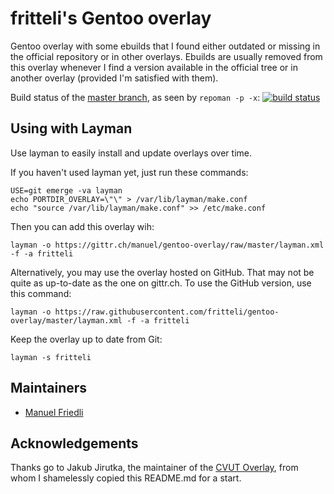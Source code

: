 fritteli's Gentoo overlay
=========================

Gentoo overlay with some ebuilds that I found either outdated or missing in the official repository or in other overlays. Ebuilds are usually removed from this overlay whenever I find a version available in the official tree or in another overlay (provided I'm satisfied with them).

Build status of the [master branch](https://gittr.ch/manuel/gentoo-overlay/tree/master), as seen by `repoman -p -x`: [![build status](https://gittr.ch/ci/projects/9/status.png?ref=master)](https://gittr.ch/ci/projects/9?ref=master)

Using with Layman
-----------------

Use layman to easily install and update overlays over time.

If you haven't used layman yet, just run these commands:

	USE=git emerge -va layman
	echo PORTDIR_OVERLAY=\"\" > /var/lib/layman/make.conf
	echo "source /var/lib/layman/make.conf" >> /etc/make.conf


Then you can add this overlay wih:

	layman -o https://gittr.ch/manuel/gentoo-overlay/raw/master/layman.xml -f -a fritteli

Alternatively, you may use the overlay hosted on GitHub. That may not be quite as up-to-date as the one on gittr.ch. To use the GitHub version, use this command:

	layman -o https://raw.githubusercontent.com/fritteli/gentoo-overlay/master/layman.xml -f -a fritteli

Keep the overlay up to date from Git:

	layman -s fritteli


Maintainers
-----------

* [Manuel Friedli](mailto:manuel@fritteli.ch)

Acknowledgements
----------------

Thanks go to Jakub Jirutka, the maintainer of the [CVUT Overlay](https://github.com/cvut/gentoo-overlay), from whom I shamelessly copied this README.md for a start.
